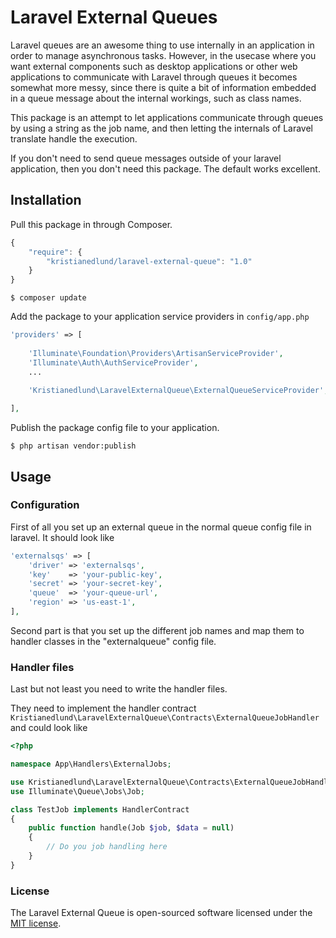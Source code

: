 # Laravel External Queues

Laravel queues are an awesome thing to use internally in an application in order to manage asynchronous tasks. However, in the usecase where you want external components such as desktop applications or other web applications to communicate with Laravel through queues it becomes somewhat more messy, since there is quite a bit of information embedded in a queue message about the internal workings, such as class names.

This package is an attempt to let applications communicate through queues by using a string as the job name, and then letting the internals of Laravel translate handle the execution.

If you don't need to send queue messages outside of your laravel application, then you don't need this package. The default works excellent.

## Installation

Pull this package in through Composer.

```js
{
    "require": {
        "kristianedlund/laravel-external-queue": "1.0"
    }
}
```

    $ composer update

Add the package to your application service providers in `config/app.php`

```php
'providers' => [
    
    'Illuminate\Foundation\Providers\ArtisanServiceProvider',
    'Illuminate\Auth\AuthServiceProvider',
    ...
    
    'Kristianedlund\LaravelExternalQueue\ExternalQueueServiceProvider',

],
```

Publish the package config file to your application.

    $ php artisan vendor:publish


## Usage

### Configuration

First of all you set up an external queue in the normal queue config file in laravel. It should look like

```php
'externalsqs' => [
    'driver' => 'externalsqs',
    'key'    => 'your-public-key',
    'secret' => 'your-secret-key',
    'queue'  => 'your-queue-url',
    'region' => 'us-east-1',
],
```

Second part is that you set up the different job names and map them to handler classes in the "externalqueue" config file.


### Handler files
Last but not least you need to write the handler files.

They need to implement the handler contract `Kristianedlund\LaravelExternalQueue\Contracts\ExternalQueueJobHandler` and could look like

```php
<?php

namespace App\Handlers\ExternalJobs;

use Kristianedlund\LaravelExternalQueue\Contracts\ExternalQueueJobHandler as HandlerContract;
use Illuminate\Queue\Jobs\Job;

class TestJob implements HandlerContract
{
    public function handle(Job $job, $data = null)
    {
        // Do you job handling here
    }
}
```

### License

The Laravel External Queue is open-sourced software licensed under the [MIT license](http://opensource.org/licenses/MIT).
